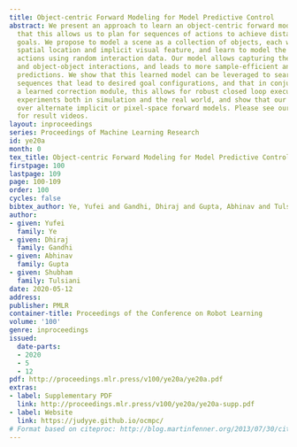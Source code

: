 ```yaml
---
title: Object-centric Forward Modeling for Model Predictive Control
abstract: We present an approach to learn an object-centric forward model, and show
  that this allows us to plan for sequences of actions to achieve distant desired
  goals. We propose to model a scene as a collection of objects, each with an explicit
  spatial location and implicit visual feature, and learn to model the effects of
  actions using random interaction data. Our model allows capturing the robot-object
  and object-object interactions, and leads to more sample-efficient and accurate
  predictions. We show that this learned model can be leveraged to search for action
  sequences that lead to desired goal configurations, and that in conjunction with
  a learned correction module, this allows for robust closed loop execution. We present
  experiments both in simulation and the real world, and show that our approach improves
  over alternate implicit or pixel-space forward models. Please see our project page
  for result videos.
layout: inproceedings
series: Proceedings of Machine Learning Research
id: ye20a
month: 0
tex_title: Object-centric Forward Modeling for Model Predictive Control
firstpage: 100
lastpage: 109
page: 100-109
order: 100
cycles: false
bibtex_author: Ye, Yufei and Gandhi, Dhiraj and Gupta, Abhinav and Tulsiani, Shubham
author:
- given: Yufei
  family: Ye
- given: Dhiraj
  family: Gandhi
- given: Abhinav
  family: Gupta
- given: Shubham
  family: Tulsiani
date: 2020-05-12
address: 
publisher: PMLR
container-title: Proceedings of the Conference on Robot Learning
volume: '100'
genre: inproceedings
issued:
  date-parts:
  - 2020
  - 5
  - 12
pdf: http://proceedings.mlr.press/v100/ye20a/ye20a.pdf
extras:
- label: Supplementary PDF
  link: http://proceedings.mlr.press/v100/ye20a/ye20a-supp.pdf
- label: Website
  link: https://judyye.github.io/ocmpc/
# Format based on citeproc: http://blog.martinfenner.org/2013/07/30/citeproc-yaml-for-bibliographies/
---
```

